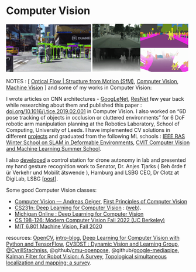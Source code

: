 # Computer Vision

<img src="./img/obj.gif" width=46%> <img src="./img/seg.gif" width=52%>

NOTES : [ [Optical Flow | Structure from Motion (SfM)](./opticalflow2.MD), [Computer Vision](./cvv.MD), [Machine Vision](./mv.MD) ] and some of my works in Computer Vision:

I wrote articles on CNN architectures - [GoogLeNet](https://github.com/florist-notes/CNN-GoogLeNet), [ResNet](https://github.com/florist-notes/CNN-ResNet) few year back while researching about them and published this paper : [doi.org/10.1016/j.tice.2019.02.001](https://www.sciencedirect.com/science/article/abs/pii/S0040816618304397) in Computer Vision. I also worked on “6D pose tracking of objects in occlusion or cluttered environments” for 6 DoF robotic arm manipulation
planning at the Robotics Laboratory, School of Computing, University of Leeds. I have implemented CV solutions in different [projects](https://twitter.com/florist_notes/status/1660011459563200520) and graduated from the following ML schools : [IEEE RAS Winter School on SLAM in Deformable Environments](https://bit.ly/3DNAsOr), [CVIT Computer Vision and Machine Learning Summer School](https://bit.ly/3oXfmGT). 

I also [developed](https://twitter.com/florist_notes/status/1640584066608123905) a control station for drone autonomy in lab and presented my hand gesture recognition work to Senator, Dr. Anjes Tjarks ( Beh ̈orde f ̈ur Verkehr und Mobilit ̈atswende ), Hamburg and LSBG CEO, Dr Clotz at DigiLab, LSBG [[post](https://twitter.com/florist_notes/status/1633093993146753027)].


Some good Computer Vision classes:
+ [Computer Vision — Andreas Geiger](https://www.youtube.com/playlist?list=PL05umP7R6ij35L2MHGzis8AEHz7mg381_),  [First Principles of Computer Vision](https://www.youtube.com/@firstprinciplesofcomputerv3258/playlists)
+ [CS231n: Deep Learning for Computer Vision](https://www.youtube.com/playlist?list=PLf7L7Kg8_FNxHATtLwDceyh72QQL9pvpQ) : ([web](http://cs231n.stanford.edu/)).
+ [Michigan Online : Deep Learning for Computer Vision](https://www.youtube.com/playlist?list=PL5-TkQAfAZFbzxjBHtzdVCWE0Zbhomg7r)
+ [CS 198-126: Modern Computer Vision Fall 2022 (UC Berkeley)](https://www.youtube.com/playlist?list=PLzWRmD0Vi2KVsrCqA4VnztE4t71KnTnP5)
+ [MIT 6.801 Machine Vision, Fall 2020](https://www.youtube.com/playlist?list=PLUl4u3cNGP63pfpS1gV5P9tDxxL_e4W8O)


resources: [OpenCV](https://opencv.org/), [intro-blog](https://towardsdatascience.com/everything-you-ever-wanted-to-know-about-computer-vision-heres-a-look-why-it-s-so-awesome-e8a58dfb641e), [Deep Learning for Computer Vision with Python and TensorFlow](https://www.youtube.com/watch?v=IA3WxTTPXqQ&t=82234s), [CV3DST : Dynamic Vision and Learning Group](https://www.youtube.com/@dynamicvisionandlearninggr1022/playlists), [@CyrillStachniss](https://www.youtube.com/@CyrillStachniss/playlists), @github/[cmu-openpose](https://github.com/CMU-Perceptual-Computing-Lab/openpose), @github/[google-mediapipe](https://github.com/google/mediapipe), [Kalman Filter for Robot Vision: A Survey](https://ieeexplore.ieee.org/document/5985520), [Topological simultaneous localization and mapping: a survey](https://www.cambridge.org/core/journals/robotica/article/abs/topological-simultaneous-localization-and-mapping-a-survey/A80CFC9160AF0AC2098D2ABA8119146D).